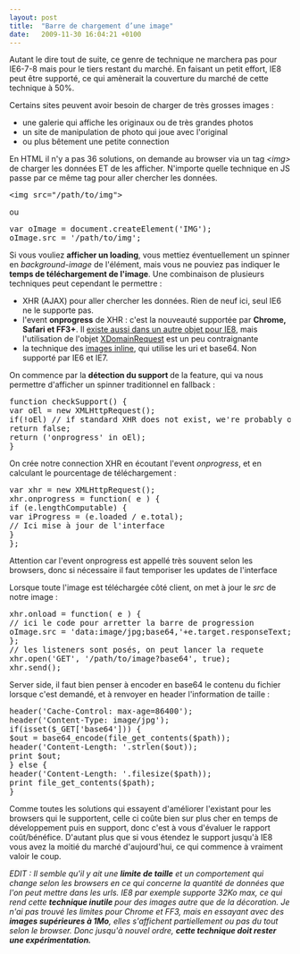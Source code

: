 ```yaml
---
layout: post
title:  "Barre de chargement d’une image"
date:   2009-11-30 16:04:21 +0100
---
```

Autant le dire tout de suite, ce genre de technique ne marchera pas pour IE6-7-8 mais pour le tiers restant du marché. En faisant un petit effort, IE8 peut être supporté, ce qui amènerait la couverture du marché de cette technique à 50%.

Certains sites peuvent avoir besoin de charger de très grosses images :
<ul>
  <li>une galerie qui affiche les originaux ou de très grandes photos</li>
  <li>un site de manipulation de photo qui joue avec l'original</li>
  <li>ou plus bêtement une petite connection</li>
</ul>
En HTML il n'y a pas 36 solutions, on demande au browser via un tag <em>&lt;img&gt;</em> de charger les données ET de les afficher. N'importe quelle technique en JS passe par ce même tag pour aller chercher les données.
<pre>&lt;img src="/path/to/img"&gt;</pre>
ou
<pre>var oImage = document.createElement('IMG');
oImage.src = '/path/to/img';</pre>
Si vous vouliez <strong>afficher un loading</strong>, vous mettiez éventuellement un spinner en <em>background-image</em> de l'élément, mais vous ne pouviez pas indiquer le <strong>temps de téléchargement de l'image</strong>. Une combinaison de plusieurs techniques peut cependant le permettre :
<ul>
  <li>XHR (AJAX) pour aller chercher les données. Rien de neuf ici, seul IE6 ne le supporte pas.</li>
  <li>l'event <strong>onprogress</strong> de XHR : c'est la nouveauté supportée par <strong>Chrome, Safari et FF3+</strong>. Il <a href="http://msdn.microsoft.com/en-us/library/cc197058(VS.85).aspx">existe aussi dans un autre objet pour IE8</a>, mais l'utilisation de l'objet <a href="http://msdn.microsoft.com/en-us/library/cc288060(VS.85).aspx">XDomainRequest</a> est un peu contraignante</li>
  <li>la technique des <a href="http://actuel.fr.selfhtml.org/articles/graphisme/inline-images/index.htm">images inline</a>, qui utilise les uri et base64. Non supporté par IE6 et IE7.</li>
</ul>
On commence par la <strong>détection du support </strong>de la feature, qui va nous permettre d'afficher un spinner traditionnel en fallback :
<pre>function checkSupport() {
var oEl = new XMLHttpRequest();
if(!oEl) // if standard XHR does not exist, we're probably on IE6 that do not support event progress anyway
return false;
return ('onprogress' in oEl);
}</pre>
On crée notre connection XHR en écoutant l'event <em>onprogress</em>, et en calculant le pourcentage de téléchargement :
<pre>var xhr = new XMLHttpRequest();
xhr.onprogress = function( e ) {
if (e.lengthComputable) {
var iProgress = (e.loaded / e.total);
// Ici mise à jour de l'interface
}
};</pre>
Attention car l'event onprogress est appellé très souvent selon les browsers, donc si nécessaire il faut temporiser les updates de l'interface

Lorsque toute l'image est téléchargée côté client, on met à jour le <em>src</em> de notre image :
<pre>xhr.onload = function( e ) {
// ici le code pour arretter la barre de progression
oImage.src = 'data:image/jpg;base64,'+e.target.responseText;
};
// les listeners sont posés, on peut lancer la requete
xhr.open('GET', '/path/to/image?base64', true);
xhr.send();</pre>
Server side, il faut bien penser à encoder en base64 le contenu du fichier lorsque c'est demandé, et à renvoyer en header l'information de taille :
<pre>header('Cache-Control: max-age=86400');
header('Content-Type: image/jpg');
if(isset($_GET['base64'])) {
$out = base64_encode(file_get_contents($path));
header('Content-Length: '.strlen($out));
print $out;
} else {
header('Content-Length: '.filesize($path));
print file_get_contents($path);
}</pre>
Comme toutes les solutions qui essayent d'améliorer l'existant pour les browsers qui le supportent, celle ci coûte bien sur plus cher en temps de développement puis en support, donc c'est à vous d'évaluer le rapport coût/bénéfice. D'autant plus que si vous étendez le support jusqu'à IE8 vous avez la moitié du marché d'aujourd'hui, ce qui commence à vraiment valoir le coup.

<em>EDIT : Il semble qu'il y ait une </em><strong><em>limite de taille</em></strong><em> et un comportement qui change selon les browsers en ce qui concerne la quantité de données que l'on peut mettre dans les urls. IE8 par exemple supporte 32Ko max, ce qui rend cette <strong>technique inutile </strong>pour des images autre que de la décoration. Je n'ai pas trouvé les limites pour Chrome et FF3, mais en essayant avec des <strong>images supérieures à 1Mo</strong>, elles s'affichent partiellement ou pas du tout selon le browser. Donc jusqu'à nouvel ordre, <strong>cette technique doit rester une expérimentation.</strong></em>
